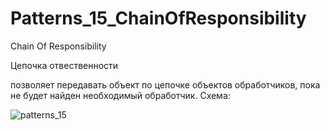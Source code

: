 # Patterns_15_ChainOfResponsibility

Chain Of Responsibility

Цепочка отвественности

позволяет передавать объект по цепочке объектов обработчиков, пока не будет найден необходимый обработчик.
Схема:

![patterns_15](https://user-images.githubusercontent.com/8353437/29550638-e8c9efaa-8738-11e7-807e-c9ead5256e8c.png)
